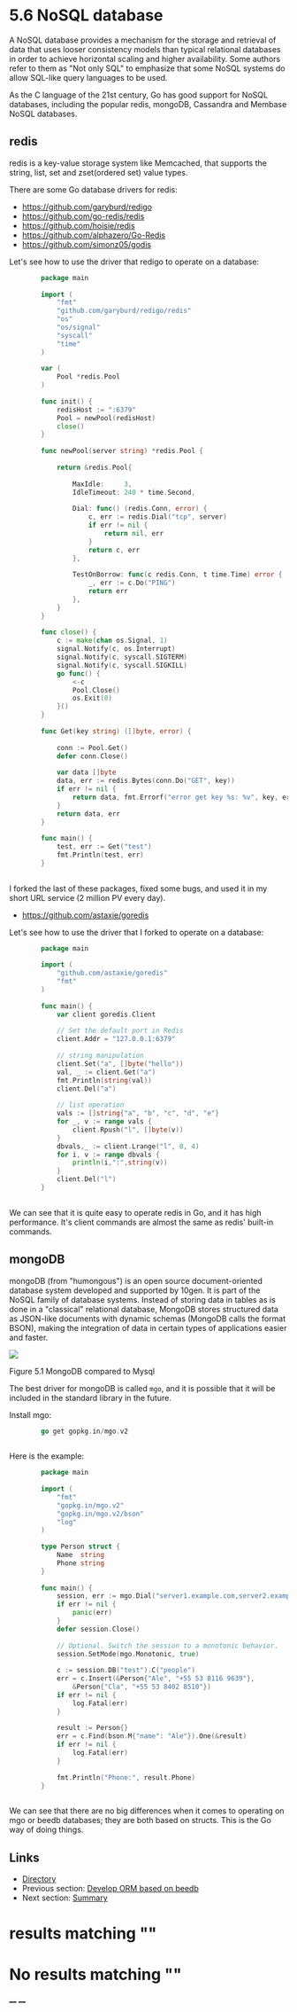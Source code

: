 
# 5.6 NoSQL database

A NoSQL database provides a mechanism for the storage and retrieval of data that uses looser consistency models than typical relational databases in order to achieve horizontal scaling and higher availability. Some authors refer to them as "Not only SQL" to emphasize that some NoSQL systems do allow SQL-like query languages to be used.

As the C language of the 21st century, Go has good support for NoSQL databases, including the popular redis, mongoDB, Cassandra and Membase NoSQL databases.

## redis

redis is a key-value storage system like Memcached, that supports the string, list, set and zset(ordered set) value types.

There are some Go database drivers for redis:

  * <https://github.com/garyburd/redigo>
  * <https://github.com/go-redis/redis>
  * <https://github.com/hoisie/redis>
  * <https://github.com/alphazero/Go-Redis>
  * <https://github.com/simonz05/godis>



Let's see how to use the driver that redigo to operate on a database:

```go
        package main
    
        import (
            "fmt"
            "github.com/garyburd/redigo/redis"
            "os"
            "os/signal"
            "syscall"
            "time"
        )
    
        var (
            Pool *redis.Pool
        )
    
        func init() {
            redisHost := ":6379"
            Pool = newPool(redisHost)
            close()
        }
    
        func newPool(server string) *redis.Pool {
    
            return &redis.Pool{
    
                MaxIdle:     3,
                IdleTimeout: 240 * time.Second,
    
                Dial: func() (redis.Conn, error) {
                    c, err := redis.Dial("tcp", server)
                    if err != nil {
                        return nil, err
                    }
                    return c, err
                },
    
                TestOnBorrow: func(c redis.Conn, t time.Time) error {
                    _, err := c.Do("PING")
                    return err
                },
            }
        }
    
        func close() {
            c := make(chan os.Signal, 1)
            signal.Notify(c, os.Interrupt)
            signal.Notify(c, syscall.SIGTERM)
            signal.Notify(c, syscall.SIGKILL)
            go func() {
                <-c
                Pool.Close()
                os.Exit(0)
            }()
        }
    
        func Get(key string) ([]byte, error) {
    
            conn := Pool.Get()
            defer conn.Close()
    
            var data []byte
            data, err := redis.Bytes(conn.Do("GET", key))
            if err != nil {
                return data, fmt.Errorf("error get key %s: %v", key, err)
            }
            return data, err
        }
    
        func main() {
            test, err := Get("test")
            fmt.Println(test, err)
        }
    
```

I forked the last of these packages, fixed some bugs, and used it in my short URL service (2 million PV every day).

  * <https://github.com/astaxie/goredis>



Let's see how to use the driver that I forked to operate on a database:

```go
        package main
    
        import (
            "github.com/astaxie/goredis"
            "fmt"
        )
    
        func main() {
            var client goredis.Client
    
            // Set the default port in Redis
            client.Addr = "127.0.0.1:6379"
    
            // string manipulation
            client.Set("a", []byte("hello"))
            val, _ := client.Get("a")
            fmt.Println(string(val))
            client.Del("a")
    
            // list operation
            vals := []string{"a", "b", "c", "d", "e"}
            for _, v := range vals {
                client.Rpush("l", []byte(v))
            }
            dbvals,_ := client.Lrange("l", 0, 4)
            for i, v := range dbvals {
                println(i,":",string(v))
            }
            client.Del("l")
        }
    
```

We can see that it is quite easy to operate redis in Go, and it has high performance. It's client commands are almost the same as redis' built-in commands.

## mongoDB

mongoDB (from "humongous") is an open source document-oriented database system developed and supported by 10gen. It is part of the NoSQL family of database systems. Instead of storing data in tables as is done in a "classical" relational database, MongoDB stores structured data as JSON-like documents with dynamic schemas (MongoDB calls the format BSON), making the integration of data in certain types of applications easier and faster.

![](images/5.6.mongodb.png?raw=true)

Figure 5.1 MongoDB compared to Mysql

The best driver for mongoDB is called `mgo`, and it is possible that it will be included in the standard library in the future.

Install mgo:

```go
        go get gopkg.in/mgo.v2
    
```

Here is the example:

```go
        package main
    
        import (
            "fmt"
            "gopkg.in/mgo.v2"
            "gopkg.in/mgo.v2/bson"
            "log"
        )
    
        type Person struct {
            Name  string
            Phone string
        }
    
        func main() {
            session, err := mgo.Dial("server1.example.com,server2.example.com")
            if err != nil {
                panic(err)
            }
            defer session.Close()
    
            // Optional. Switch the session to a monotonic behavior.
            session.SetMode(mgo.Monotonic, true)
    
            c := session.DB("test").C("people")
            err = c.Insert(&Person{"Ale", "+55 53 8116 9639"},
                &Person{"Cla", "+55 53 8402 8510"})
            if err != nil {
                log.Fatal(err)
            }
    
            result := Person{}
            err = c.Find(bson.M{"name": "Ale"}).One(&result)
            if err != nil {
                log.Fatal(err)
            }
    
            fmt.Println("Phone:", result.Phone)
        }
    
```

We can see that there are no big differences when it comes to operating on mgo or beedb databases; they are both based on structs. This is the Go way of doing things.

## Links

  * [Directory](preface.md)
  * Previous section: [Develop ORM based on beedb](05.5.md)
  * Next section: [Summary](05.7.md)

# results matching ""




# No results matching ""

[ __](05.5.md) [ __](05.7.md)
